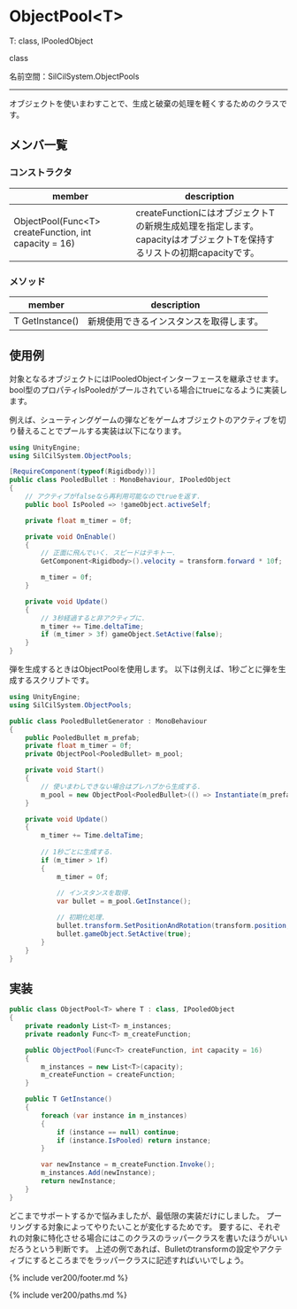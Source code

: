 # ObjectPool\<T>

T: class, IPooledObject

class

名前空間：SilCilSystem.ObjectPools

---

オブジェクトを使いまわすことで、生成と破棄の処理を軽くするためのクラスです。

## メンバ一覧

### コンストラクタ

|member|description|
|-|-|
|ObjectPool(Func\<T> createFunction, int capacity = 16)|createFunctionにはオブジェクトTの新規生成処理を指定します。capacityはオブジェクトTを保持するリストの初期capacityです。|

### メソッド

|member|description|
|-|-|
|T GetInstance()|新規使用できるインスタンスを取得します。|

## 使用例

対象となるオブジェクトにはIPooledObjectインターフェースを継承させます。
bool型のプロパティIsPooledがプールされている場合にtrueになるように実装します。

例えば、シューティングゲームの弾などをゲームオブジェクトのアクティブを切り替えることでプールする実装は以下になります。

```cs
using UnityEngine;
using SilCilSystem.ObjectPools;

[RequireComponent(typeof(Rigidbody))]
public class PooledBullet : MonoBehaviour, IPooledObject
{
    // アクティブがfalseなら再利用可能なのでtrueを返す.
    public bool IsPooled => !gameObject.activeSelf;

    private float m_timer = 0f;

    private void OnEnable()
    {
        // 正面に飛んでいく. スピードはテキトー.
        GetComponent<Rigidbody>().velocity = transform.forward * 10f;

        m_timer = 0f;
    }

    private void Update()
    {
        // 3秒経過すると非アクティブに.
        m_timer += Time.deltaTime;
        if (m_timer > 3f) gameObject.SetActive(false);
    }
}
```

弾を生成するときはObjectPoolを使用します。
以下は例えば、1秒ごとに弾を生成するスクリプトです。

```cs
using UnityEngine;
using SilCilSystem.ObjectPools;

public class PooledBulletGenerator : MonoBehaviour
{
    public PooledBullet m_prefab;
    private float m_timer = 0f;
    private ObjectPool<PooledBullet> m_pool;

    private void Start()
    {
        // 使いまわしできない場合はプレハブから生成する.
        m_pool = new ObjectPool<PooledBullet>(() => Instantiate(m_prefab));
    }

    private void Update()
    {
        m_timer += Time.deltaTime;
        
        // 1秒ごとに生成する.
        if (m_timer > 1f)
        {
            m_timer = 0f;
            
            // インスタンスを取得.
            var bullet = m_pool.GetInstance();

            // 初期化処理.
            bullet.transform.SetPositionAndRotation(transform.position, transform.rotation);
            bullet.gameObject.SetActive(true);
        }
    }
}
```

## 実装

```cs
public class ObjectPool<T> where T : class, IPooledObject
{
    private readonly List<T> m_instances;
    private readonly Func<T> m_createFunction;

    public ObjectPool(Func<T> createFunction, int capacity = 16)
    {
        m_instances = new List<T>(capacity);
        m_createFunction = createFunction;
    }

    public T GetInstance()
    {
        foreach (var instance in m_instances)
        {
            if (instance == null) continue;
            if (instance.IsPooled) return instance;
        }

        var newInstance = m_createFunction.Invoke();
        m_instances.Add(newInstance);
        return newInstance;
    }
}
```

どこまでサポートするかで悩みましたが、最低限の実装だけにしました。
プーリングする対象によってやりたいことが変化するためです。
要するに、それぞれの対象に特化させる場合にはこのクラスのラッパークラスを書いたほうがいいだろうという判断です。
上述の例であれば、Bulletのtransformの設定やアクティブにするところまでをラッパークラスに記述すればいいでしょう。

<!--- footer --->

{% include ver200/footer.md %}

<!--- 参照 --->

{% include ver200/paths.md %}
